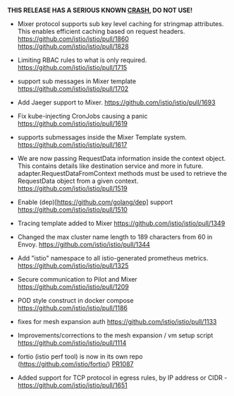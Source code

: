 **THIS RELEASE HAS A SERIOUS KNOWN [CRASH](https://github.com/istio/proxy/issues/693), DO NOT USE!**


* Mixer protocol supports sub key level caching for stringmap attributes. This enables efficient caching based on request headers.  https://github.com/istio/istio/pull/1860 https://github.com/istio/istio/pull/1828 

* Limiting  RBAC rules to what is only required.  https://github.com/istio/istio/pull/1715

* support sub messages in Mixer template  https://github.com/istio/istio/pull/1702

* Add Jaeger support to Mixer.  https://github.com/istio/istio/pull/1693

* Fix kube-injecting CronJobs causing a panic  https://github.com/istio/istio/pull/1619

* supports submessages inside the Mixer Template system.  https://github.com/istio/istio/pull/1617

* We are now passing RequestData information inside the context object. This contains details like destination service and more in future. adapter.RequestDataFromContext methods must be used to retrieve the RequestData object from a given context.  https://github.com/istio/istio/pull/1519

* Enable (dep)[https://github.com/golang/dep] support  https://github.com/istio/istio/pull/1510

* Tracing template added to Mixer  https://github.com/istio/istio/pull/1349

* Changed the max cluster name length to 189 characters from 60 in Envoy.  https://github.com/istio/istio/pull/1344

* Add "istio" namespace to all istio-generated prometheus metrics.  https://github.com/istio/istio/pull/1325

* Secure communication to Pilot and Mixer  https://github.com/istio/istio/pull/1209

* POD style construct in docker compose  https://github.com/istio/istio/pull/1186

* fixes for mesh expansion auth  https://github.com/istio/istio/pull/1133

* Improvements/corrections to the mesh expansion / vm setup script  https://github.com/istio/istio/pull/1114

* fortio (istio perf tool) is now in its own repo (https://github.com/istio/fortio/)  [PR1087](https://github.com/istio/istio/pull/1087)

* Added support for TCP protocol in egress rules, by IP address or CIDR -https://github.com/istio/istio/pull/1651